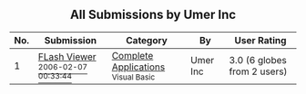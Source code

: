 ﻿<div align="center">

## All Submissions by Umer Inc

</div>

No.  | Submission | Category | By   | User Rating
---- | ---------- | -------- | ---- | -----------
1 | [FLash Viewer<br /><sup>2006-02-07 00:33:44</sup>](https://github.com/Planet-Source-Code/umer-inc-flash-viewer__1-64249) | [Complete Applications<br /><sup>Visual Basic</sup>](../ByCategory/complete-applications__1-27.md) | Umer Inc | 3.0 (6 globes from 2 users)
